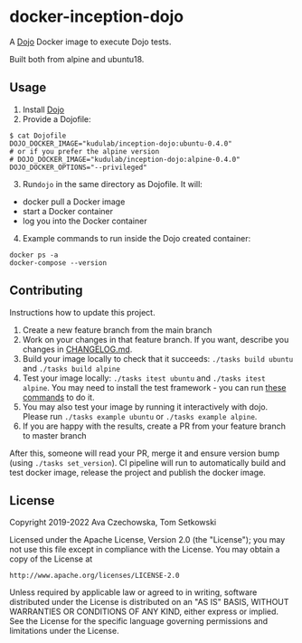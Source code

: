 # docker-inception-dojo

A [Dojo](https://github.com/kudulab/dojo) Docker image to execute Dojo tests.

Built both from alpine and ubuntu18.

## Usage

1. Install [Dojo](https://github.com/kudulab/dojo/#installation)
2. Provide a Dojofile:
```
$ cat Dojofile
DOJO_DOCKER_IMAGE="kudulab/inception-dojo:ubuntu-0.4.0"
# or if you prefer the alpine version
# DOJO_DOCKER_IMAGE="kudulab/inception-dojo:alpine-0.4.0"
DOJO_DOCKER_OPTIONS="--privileged"
```
3. Run`dojo` in the same directory as Dojofile. It will:
  * docker pull a Docker image
  * start a Docker container
  * log you into the Docker container

4. Example commands to run inside the Dojo created container:
```
docker ps -a
docker-compose --version
```


## Contributing
Instructions how to update this project.

1. Create a new feature branch from the main branch
1. Work on your changes in that feature branch. If you want, describe you changes in [CHANGELOG.md](CHANGELOG.md).
1. Build your image locally to check that it succeeds: `./tasks build ubuntu` and `./tasks build alpine`
1. Test your image locally: `./tasks itest ubuntu` and `./tasks itest alpine`. You may need to install the test framework - you can run [these commands](https://github.com/kudulab/docker-dotnet-dojo/blob/3.2.0/image/Dockerfile.debian#L58) to do it.
1. You may also test your image by running it interactively with dojo. Please run `./tasks example ubuntu` or `./tasks example alpine`.
1. If you are happy with the results, create a PR from your feature branch to master branch

After this, someone will read your PR, merge it and ensure version bump (using `./tasks set_version`). CI pipeline will run to automatically build and test docker image, release the project and publish the docker image.

## License

Copyright 2019-2022 Ava Czechowska, Tom Setkowski

Licensed under the Apache License, Version 2.0 (the "License");
you may not use this file except in compliance with the License.
You may obtain a copy of the License at

    http://www.apache.org/licenses/LICENSE-2.0

Unless required by applicable law or agreed to in writing, software
distributed under the License is distributed on an "AS IS" BASIS,
WITHOUT WARRANTIES OR CONDITIONS OF ANY KIND, either express or implied.
See the License for the specific language governing permissions and
limitations under the License.
